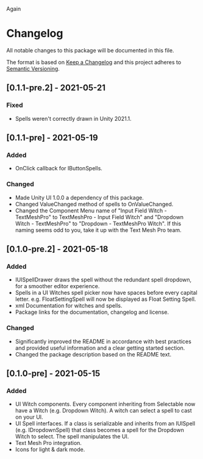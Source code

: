 Again

# Changelog
All notable changes to this package will be documented in this file.

The format is based on [Keep a Changelog](http://keepachangelog.com/en/1.0.0/)
and this project adheres to [Semantic Versioning](http://semver.org/spec/v2.0.0.html).

## [0.1.1-pre.2] - 2021-05-21
### Fixed
- Spells weren't correctly drawn in Unity 2021.1.

## [0.1.1-pre] - 2021-05-19
### Added
- OnClick callback for IButtonSpells.

### Changed
- Made Unity UI 1.0.0 a dependency of this package.
- Changed ValueChanged method of spells to OnValueChanged.
- Changed the Component Menu name of "Input Field Witch - TextMeshPro" to TextMeshPro - Input Field Witch" and "Dropdown Witch - TextMeshPro" to "Dropdown - TextMeshPro Witch". If this naming seems odd to you, take it up with the Text Mesh Pro team.

## [0.1.0-pre.2] - 2021-05-18
### Added
- IUISpellDrawer draws the spell without the redundant spell dropdown, for a smoother editor experience.
- Spells in a UI Witches spell picker now have spaces before every capital letter. e.g. FloatSettingSpell will now be displayed as Float Setting Spell.
- xml Documentation for witches and spells.
- Package links for the documentation, changelog and license.

### Changed
- Significantly improved the README in accordance with best practices and provided useful information and a clear getting started section.
- Changed the package description based on the README text.

## [0.1.0-pre] - 2021-05-15
### Added
- UI Witch components. Every component inheriting from Selectable now have a Witch (e.g. Dropdown Witch). A witch can select a spell to cast on your UI.
- UI Spell interfaces. If a class is serializable and inherits from an IUISpell (e.g. IDropdownSpell) that class becomes a spell for the Dropdown Witch to select. The spell manipulates the UI.
- Text Mesh Pro integration.
- Icons for light & dark mode.
